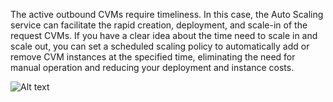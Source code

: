 The active outbound CVMs require timeliness. In this case, the Auto Scaling service can facilitate the rapid creation, deployment, and scale-in of the request CVMs.
If you have a clear idea about the time need to scale in and scale out, you can set a scheduled scaling policy to automatically add or remove CVM instances at the specified time, eliminating the need for manual operation and reducing your deployment and instance costs.

![Alt text](https://mc.qcloudimg.com/static/img/b5bf99353f6c63f6798318616ca26761/AS-Tutorial-Creating+Servers+for+Sending+Requests.png)
